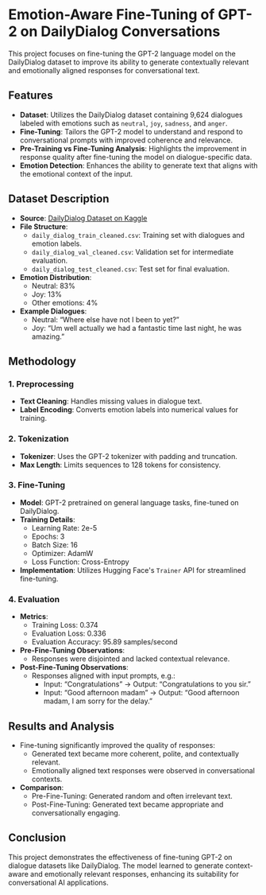 # Emotion-Aware Fine-Tuning of GPT-2 on DailyDialog Conversations

This project focuses on fine-tuning the GPT-2 language model on the DailyDialog dataset to improve its ability to generate contextually relevant and emotionally aligned responses for conversational text.

## Features
- **Dataset**: Utilizes the DailyDialog dataset containing 9,624 dialogues labeled with emotions such as `neutral`, `joy`, `sadness`, and `anger`.
- **Fine-Tuning**: Tailors the GPT-2 model to understand and respond to conversational prompts with improved coherence and relevance.
- **Pre-Training vs Fine-Tuning Analysis**: Highlights the improvement in response quality after fine-tuning the model on dialogue-specific data.
- **Emotion Detection**: Enhances the ability to generate text that aligns with the emotional context of the input.

## Dataset Description
- **Source**: [DailyDialog Dataset on Kaggle](https://www.kaggle.com/datasets/va6573/dailydialog)
- **File Structure**:
  - `daily_dialog_train_cleaned.csv`: Training set with dialogues and emotion labels.
  - `daily_dialog_val_cleaned.csv`: Validation set for intermediate evaluation.
  - `daily_dialog_test_cleaned.csv`: Test set for final evaluation.
- **Emotion Distribution**:
  - Neutral: 83%
  - Joy: 13%
  - Other emotions: 4%
- **Example Dialogues**:
  - Neutral: “Where else have not I been to yet?”
  - Joy: “Um well actually we had a fantastic time last night, he was amazing.”

## Methodology
### 1. Preprocessing
- **Text Cleaning**: Handles missing values in dialogue text.
- **Label Encoding**: Converts emotion labels into numerical values for training.

### 2. Tokenization
- **Tokenizer**: Uses the GPT-2 tokenizer with padding and truncation.
- **Max Length**: Limits sequences to 128 tokens for consistency.

### 3. Fine-Tuning
- **Model**: GPT-2 pretrained on general language tasks, fine-tuned on DailyDialog.
- **Training Details**:
  - Learning Rate: 2e-5
  - Epochs: 3
  - Batch Size: 16
  - Optimizer: AdamW
  - Loss Function: Cross-Entropy
- **Implementation**: Utilizes Hugging Face's `Trainer` API for streamlined fine-tuning.

### 4. Evaluation
- **Metrics**:
  - Training Loss: 0.374
  - Evaluation Loss: 0.336
  - Evaluation Accuracy: 95.89 samples/second
- **Pre-Fine-Tuning Observations**:
  - Responses were disjointed and lacked contextual relevance.
- **Post-Fine-Tuning Observations**:
  - Responses aligned with input prompts, e.g.:
    - Input: “Congratulations” → Output: “Congratulations to you sir.”
    - Input: “Good afternoon madam” → Output: “Good afternoon madam, I am sorry for the delay.”

## Results and Analysis
- Fine-tuning significantly improved the quality of responses:
  - Generated text became more coherent, polite, and contextually relevant.
  - Emotionally aligned text responses were observed in conversational contexts.
- **Comparison**:
  - Pre-Fine-Tuning: Generated random and often irrelevant text.
  - Post-Fine-Tuning: Generated text became appropriate and conversationally engaging.

## Conclusion
This project demonstrates the effectiveness of fine-tuning GPT-2 on dialogue datasets like DailyDialog. The model learned to generate context-aware and emotionally relevant responses, enhancing its suitability for conversational AI applications.


